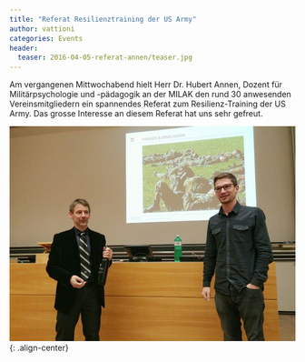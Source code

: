 ```yaml
---
title: "Referat Resilienztraining der US Army"
author: vattioni
categories: Events
header:
  teaser: 2016-04-05-referat-annen/teaser.jpg
---
```


Am vergangenen Mittwochabend hielt Herr Dr. Hubert Annen, Dozent für Militärpsychologie
und -pädagogik an der MILAK den rund 30 anwesenden Vereinsmitgliedern ein spannendes
Referat zum Resilienz-Training der US Army. Das grosse Interesse an diesem Referat
hat uns sehr gefreut.

![image-center](/images/2016-04-05-referat-annen/main.jpg){: .align-center}

